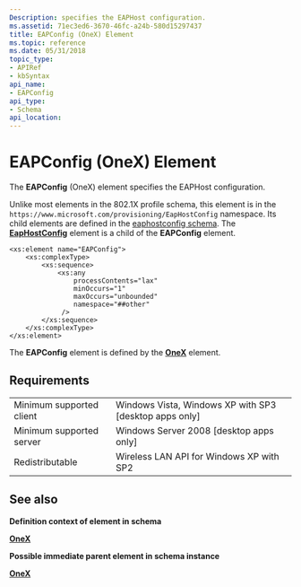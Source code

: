 ```yaml
---
Description: specifies the EAPHost configuration.
ms.assetid: 71ec3ed6-3670-46fc-a24b-580d15297437
title: EAPConfig (OneX) Element
ms.topic: reference
ms.date: 05/31/2018
topic_type: 
- APIRef
- kbSyntax
api_name: 
- EAPConfig
api_type: 
- Schema
api_location: 
---
```


# EAPConfig (OneX) Element

The **EAPConfig** (OneX) element specifies the EAPHost configuration.

Unlike most elements in the 802.1X profile schema, this element is in the `https://www.microsoft.com/provisioning/EapHostConfig` namespace. Its child elements are defined in the [eaphostconfig schema](https://msdn.microsoft.com/library/Bb204683(v=VS.85).aspx). The [**EapHostConfig**](https://msdn.microsoft.com/library/Bb204680(v=VS.85).aspx) element is a child of the **EAPConfig** element.

``` syntax
<xs:element name="EAPConfig">
    <xs:complexType>
        <xs:sequence>
            <xs:any
                processContents="lax"
                minOccurs="1"
                maxOccurs="unbounded"
                namespace="##other"
             />
        </xs:sequence>
    </xs:complexType>
</xs:element>
```

The **EAPConfig** element is defined by the [**OneX**](onexschema-onex-element.md) element.

## Requirements



|                                     |                                                                     |
|-------------------------------------|---------------------------------------------------------------------|
| Minimum supported client<br/> | Windows Vista, Windows XP with SP3 \[desktop apps only\]<br/> |
| Minimum supported server<br/> | Windows Server 2008 \[desktop apps only\]<br/>                |
| Redistributable<br/>          | Wireless LAN API for Windows XP with SP2<br/>                 |



## See also

<dl> <dt>

**Definition context of element in schema**
</dt> <dt>

[**OneX**](onexschema-onex-element.md)
</dt> <dt>

**Possible immediate parent element in schema instance**
</dt> <dt>

[**OneX**](onexschema-onex-element.md)
</dt> </dl>

 

 




